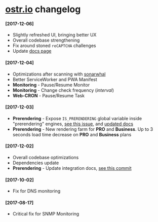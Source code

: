[ostr.io](https://ostr.io) changelog
========

#### [2017-12-06]
 - Slightly refreshed UI, bringing better UX
 - Overall codebase strengthening
 - Fix around stoned `reCAPTCHA` challenges
 - Update [docs page](https://ostr.io/info/docs)

#### [2017-12-04]
 - Optimizations after scanning with [sonarwhal](https://sonarwhal.com/scanner)
 - Better ServiceWorker and PWA Manifest
 - __Monitoring__ - Pause/Resume Monitor
 - __Monitoring__ - Change check frequency (*interval*)
 - __Web-CRON__ - Pause/Resume Task

#### [2017-12-03]
 - __Prerendering__ - Expose `IS_PRERENDERING` global variable inside "prerendering" engines, [see this issue](https://github.com/VeliovGroup/spiderable-middleware/issues/4), and [updated docs](https://github.com/VeliovGroup/ostrio/blob/master/docs/prerendering/detect-prerendering.md)
 - __Prerendering__ - New rendering farm for __PRO__ and __Business__. Up to 3 seconds load time decrease on __PRO__ and __Business__ plans

#### [2017-12-02]
 - Overall codebase optimizations
 - Dependencies update
 - __Prerendering__ - Update integration docs, [see this commit](https://github.com/VeliovGroup/spiderable-middleware/commit/8d0c55d488d1c3a61606604feec3c8116c447002)

#### [2017-10-02]
 - Fix for DNS monitoring

#### [2017-08-17]
 - Critical fix for SNMP Monitoring